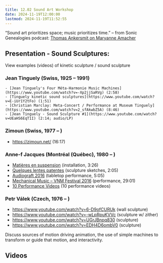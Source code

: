 ```yaml
---
title: 12.02 Sound Art Workshop
date: 2024-11-19T12:00:00
lastmod: 2024-11-19T11:52:55
---
```


“Sound art prioritizes space; music prioritizes time.” – from Sonic Genealogies podcast: [Thomas Ankersmit on Maryanne Amacher](https://radio.museoreinasofia.es/en/genealogies)

## Presentation - Sound Sculptures:

View examples (videos) of kinetic sculpture / sound sculpture

### Jean Tinguely (Swiss, 1925 – 1991)

    - [Jean Tinguely's Four Méta-Harmonie Music Machines](https://www.youtube.com/watch?v=-Xp2jjSaRVg) (2:58)
    - [Tinguely kinetic sound sculptures](https://www.youtube.com/watch?v=E-iUr1Y2tFo) (1:51)
    - [Christian Marclay: Meta-Concert / Performance at Museum Tinguely](https://www.youtube.com/watch?v=2_sfAkwbZ5A) (8:46)
    - [Jean Tinguely - Sound Sculpture #1](https://www.youtube.com/watch?v=UEaHS6EqT1I) (2:14; audio/LP)

### Zimoun (Swiss, 1977 – )

- https://zimoun.net/ (16:17)

### Anne-f Jacques (Montréal (Québec), 1980 – )

- [Matières en suspension](https://vimeo.com/295939586) (installation, 3:26)
- [Quelques lentes patentes](https://vimeo.com/294635305) (sculpture sketches, 2:05)
- [Audiograft 2016](https://vimeo.com/175714054) (tabletop performance, 5:05)
- [Mechanical Music – VNM Festival 2016](https://vimeo.com/200082976) (performance, 29:01)
- [10 Performance Videos](https://vimeo.com/user25918071) (10 performance videos)

### Petr Válek (Czech, 1976 – )

- https://www.youtube.com/watch?v=6-D9ofCURUk (wall sculpture)
- https://www.youtube.com/watch?v=-wLpRpuKVVc (sculpture w/ zither)
- https://www.youtube.com/watch?v=UGrJBnpq830 (sculpture)
- https://www.youtube.com/watch?v=EDH4D6ombV0 (sculpture)

Discuss sources of motion driving animation, the use of simple machines to transform or guide that motion, and interactivity.

## Videos

<div class="video-grid">
</div>

